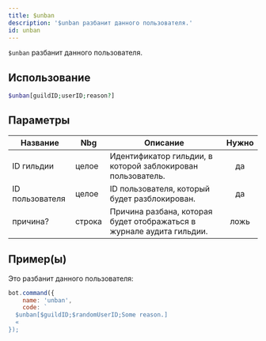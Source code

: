 ```yaml
---
title: $unban
description: '$unban разбанит данного пользователя.'
id: unban
---
```


`$unban` разбанит данного пользователя.

## Использование

```php
$unban[guildID;userID;reason?]
```

## Параметры

| Название        | Nbg    | Описание                                                              | Нужно |
| --------------- | ------ | --------------------------------------------------------------------- |:-----:|
| ID гильдии      | целое  | Идентификатор гильдии, в которой заблокирован пользователь.           |  да   |
| ID пользователя | целое  | ID пользователя, который будет разблокирован.                         |  да   |
| причина?        | строка | Причина разбана, которая будет отображаться в журнале аудита гильдии. | ложь  |

## Пример(ы)

Это разбанит данного пользователя:

```javascript
bot.command({
    name: 'unban',
    code: `
  $unban[$guildID;$randomUserID;Some reason.]
  «
});
```